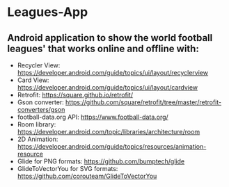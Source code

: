 # Leagues-App
## Android application to show the world football leagues' that works online and offline with:

- Recycler View: https://developer.android.com/guide/topics/ui/layout/recyclerview
- Card View: https://developer.android.com/guide/topics/ui/layout/cardview
- Retrofit: https://square.github.io/retrofit/
- Gson converter: https://github.com/square/retrofit/tree/master/retrofit-converters/gson
- football-data.org API: https://www.football-data.org/
- Room library: https://developer.android.com/topic/libraries/architecture/room
- 2D Animation: https://developer.android.com/guide/topics/resources/animation-resource
- Glide for PNG formats: https://github.com/bumptech/glide
- GlideToVectorYou for SVG formats: https://github.com/corouteam/GlideToVectorYou
